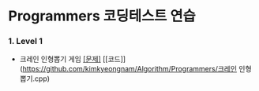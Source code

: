 # Programmers 코딩테스트 연습
### 1. Level 1
* 크레인 인형뽑기 게임 [[문제]](https://programmers.co.kr/learn/courses/30/lessons/64061) [[코드]](https://github.com/kimkyeongnam/Algorithm/Programmers/크레인 인형뽑기.cpp)